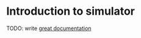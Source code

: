 # Introduction to simulator

TODO: write [great documentation](http://jacobian.org/writing/what-to-write/)
